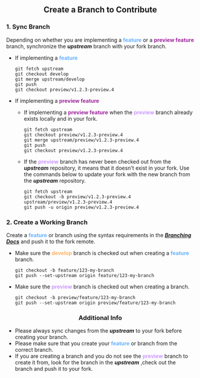 <h2 style="border:0;font-weight:bold" align="center">Create a Branch to Contribute</h2>

### **1. Sync Branch**

Depending on whether you are implementing a <span style="color: #66B2FF;font-weight:bold">feature</span> or a <span style="color: #9E269E;font-weight:bold">preview feature</span> branch, synchronize the _**upstream**_ branch with your fork branch.
   - If implementing a <span style="color: #66B2FF;font-weight:bold">feature</span>

     ```cli
     git fetch upstream
     git checkout develop
     git merge upstream/develop
     git push
     git checkout preview/v1.2.3-preview.4
     ```

   - If implementing a <span style="color: #9E269E;font-weight:bold">preview feature</span>  
     - If implementing a <span style="color: #9E269E;font-weight:bold">preview feature</span> when the <span style="color: #CC99FF;font-weight:bold">preview</span> branch already exists locally and in your fork.

         ```cli
         git fetch upstream
         git checkout preview/v1.2.3-preview.4
         git merge upstream/preview/v1.2.3-preview.4
         git push
         git checkout preview/v1.2.3-preview.4
         ```

     - If the <span style="color: #CC99FF;font-weight:bold">preview</span> branch has never been checked out from the _**upstream**_ repository, it means that it doesn't exist in your fork.  Use the commands below to update your fork with the new branch from the _**upstream**_ repository.

       ```cli
       git fetch upstream
       git checkout -b preview/v1.2.3-preview.4 upstream/preview/v1.2.3-preview.4
       git push -u origin preview/v1.2.3-preview.4
       ```

### **2. Create a Working Branch**

Create a <span style="color: #66B2FF;font-weight:bold">feature</span> or  branch using the syntax requirements in the _**[Branching Docs](https://github.com/KinsonDigital/.github/blob/master/docs/Branching.md)**_ and push it to the fork remote. 
   - Make sure the <span style="color: #FFB366;font-weight:bold">develop</span> branch is checked out when creating a <span style="color: #66B2FF;font-weight:bold">feature</span> branch. 

      ```cli
      git checkout -b feature/123-my-branch
      git push --set-upstream origin feature/123-my-branch
      ```

   - Make sure the <span style="color: #CC99FF;font-weight:bold">preview</span> branch is checked out when creating a branch.

      ```cli
      git checkout -b preview/feature/123-my-branch
      git push --set-upstream origin preview/feature/123-my-branch
      ```

<h3 style="border:0;font-weight:bold" align="center">Additional Info</h3>

- Please always sync changes from the _**upstream**_ to your fork before creating your branch.
- Please make sure that you create your <span style="color: #66B2FF;font-weight:bold">feature</span> or  branch from the correct branch.
- If you are creating a branch and you do not see the <span style="color: #CC99FF;font-weight:bold">preview</span> branch to create it from, look for the branch in the _**upstream**_ ,check out the branch and push it to your fork.

